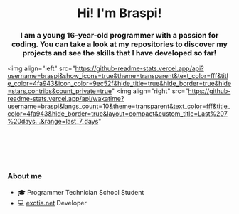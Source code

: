 <h1 align="center">Hi! I'm Braspi!</h1>

<h3 align="center">I am a young 16-year-old programmer with a passion for coding. You can take a look at my repositories to discover my projects and see the skills that I have developed so far!</h3>

<img align="left" src="https://github-readme-stats.vercel.app/api?username=braspi&show_icons=true&theme=transparent&text_color=fff&title_color=4fa943&icon_color=9ec52f&hide_title=true&hide_border=true&hide=stars,contribs&count_private=true"
<img align="right" src="https://github-readme-stats.vercel.app/api/wakatime?username=braspi&langs_count=10&theme=transparent&text_color=fff&title_color=4fa943&hide_border=true&layout=compact&custom_title=Last%207%20days...&range=last_7_days"

<br><br><br><br>

<h3> About me</h3>
<ul>
  <li>
    🎓 Programmer Technician School Student
  </li>
  <li>
    💻 <a href="https://exotia.net/" target="_blank">exotia.net</a> Developer
  </li>
</ul>
